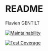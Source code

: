 # README

Flavien GENTILT

[![Maintainability](https://api.codeclimate.com/v1/badges/876eca28f4ff62a83bc5/maintainability)](https://codeclimate.com/github/FlavienGtlt/projet-back-a19/maintainability)

[![Test Coverage](https://api.codeclimate.com/v1/badges/876eca28f4ff62a83bc5/test_coverage)](https://codeclimate.com/github/FlavienGtlt/projet-back-a19/test_coverage)
